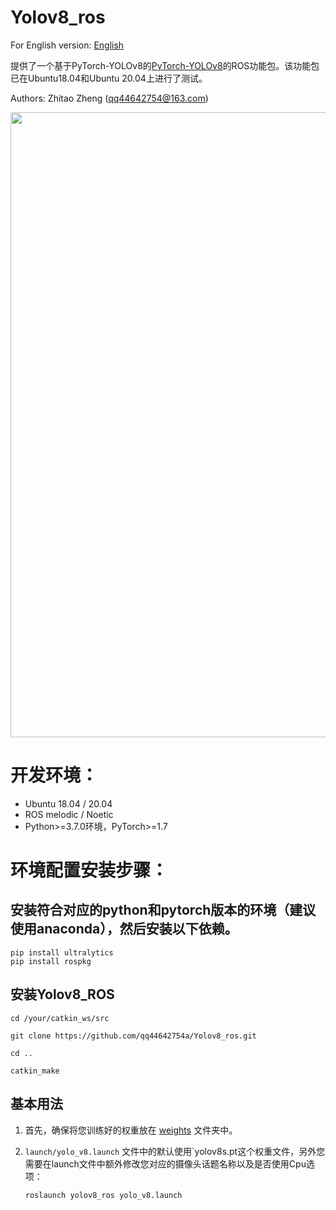 # Yolov8_ros

For English version: [English](./README.md) 

提供了一个基于PyTorch-YOLOv8的[PyTorch-YOLOv8](https://github.com/ultralytics/ultralytics)的ROS功能包。该功能包已在Ubuntu18.04和Ubuntu 20.04上进行了测试。

Authors: Zhitao Zheng (qq44642754@163.com)

<p>
   <img width = "1000" src="https://github.com/qq44642754a/Yolov8_ros/blob/master/yolov8_ros/media/image.png"></a>
</p>

# 开发环境：

- Ubuntu 18.04 / 20.04
- ROS melodic / Noetic
- Python>=3.7.0环境，PyTorch>=1.7

# 环境配置安装步骤：

## 安装符合对应的python和pytorch版本的环境（建议使用anaconda），然后安装以下依赖。

```
pip install ultralytics
pip install rospkg
```

## 安装Yolov8_ROS

```
cd /your/catkin_ws/src

git clone https://github.com/qq44642754a/Yolov8_ros.git

cd ..

catkin_make
```

## 基本用法

1. 首先，确保将您训练好的权重放在 [weights](https://github.com/qq44642754a/Yolov8_ros/tree/master/yolov8_ros/weights) 文件夹中。

2. `launch/yolo_v8.launch` 文件中的默认使用`yolov8s.pt这个权重文件，另外您需要在launch文件中额外修改您对应的摄像头话题名称以及是否使用Cpu选项：
   
   ```
   roslaunch yolov8_ros yolo_v8.launch
   ```
